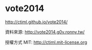 vote2014
========

http://ctiml.github.io/vote2014/

資料來源: http://vote2014.g0v.ronny.tw/

授權方式 MIT: http://ctiml.mit-license.org
